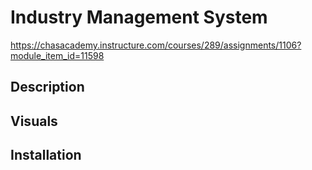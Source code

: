 # Industry Management System
https://chasacademy.instructure.com/courses/289/assignments/1106?module_item_id=11598

## Description

## Visuals

## Installation
